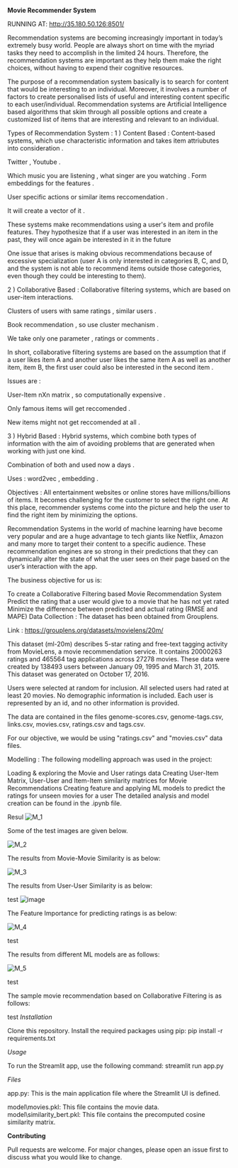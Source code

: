 **Movie Recommender System**

RUNNING AT: http://35.180.50.126:8501/

Recommendation systems are becoming increasingly important in today’s extremely busy world. People are always short on time with the myriad tasks they need to accomplish in the limited 24 hours. Therefore, the recommendation systems are important as they help them make the right choices, without having to expend their cognitive resources.

The purpose of a recommendation system basically is to search for content that would be interesting to an individual. Moreover, it involves a number of factors to create personalised lists of useful and interesting content specific to each user/individual. Recommendation systems are Artificial Intelligence based algorithms that skim through all possible options and create a customized list of items that are interesting and relevant to an individual.

Types of Recommendation System :
1 ) Content Based :
Content-based systems, which use characteristic information and takes item attriubutes into consideration .

Twitter , Youtube .

Which music you are listening , what singer are you watching . Form embeddings for the features .

User specific actions or similar items reccomendation .

It will create a vector of it .

These systems make recommendations using a user's item and profile features. They hypothesize that if a user was interested in an item in the past, they will once again be interested in it in the future

One issue that arises is making obvious recommendations because of excessive specialization (user A is only interested in categories B, C, and D, and the system is not able to recommend items outside those categories, even though they could be interesting to them).

2 ) Collaborative Based :
Collaborative filtering systems, which are based on user-item interactions.

Clusters of users with same ratings , similar users .

Book recommendation , so use cluster mechanism .

We take only one parameter , ratings or comments .

In short, collaborative filtering systems are based on the assumption that if a user likes item A and another user likes the same item A as well as another item, item B, the first user could also be interested in the second item .

Issues are :

User-Item nXn matrix , so computationally expensive .

Only famous items will get reccomended .

New items might not get reccomended at all .

3 ) Hybrid Based :
Hybrid systems, which combine both types of information with the aim of avoiding problems that are generated when working with just one kind.

Combination of both and used now a days .

Uses : word2vec , embedding .


Objectives :
All entertainment websites or online stores have millions/billions of items. It becomes challenging for the customer to select the right one. At this place, recommender systems come into the picture and help the user to find the right item by minimizing the options.

Recommendation Systems in the world of machine learning have become very popular and are a huge advantage to tech giants like Netflix, Amazon and many more to target their content to a specific audience. These recommendation engines are so strong in their predictions that they can dynamically alter the state of what the user sees on their page based on the user’s interaction with the app.

The business objective for us is:

To create a Collaborative Filtering based Movie Recommendation System
Predict the rating that a user would give to a movie that he has not yet rated
Minimize the difference between predicted and actual rating (RMSE and MAPE)
Data Collection :
The dataset has been obtained from Grouplens.

Link : https://grouplens.org/datasets/movielens/20m/


This dataset (ml-20m) describes 5-star rating and free-text tagging activity from MovieLens, a movie recommendation service. It contains 20000263 ratings and 465564 tag applications across 27278 movies. These data were created by 138493 users between January 09, 1995 and March 31, 2015. This dataset was generated on October 17, 2016.

Users were selected at random for inclusion. All selected users had rated at least 20 movies. No demographic information is included. Each user is represented by an id, and no other information is provided.

The data are contained in the files genome-scores.csv, genome-tags.csv, links.csv, movies.csv, ratings.csv and tags.csv.

For our objective, we would be using "ratings.csv" and "movies.csv" data files.

Modelling :
The following modelling approach was used in the project:

Loading & exploring the Movie and User ratings data
Creating User-Item Matrix, User-User and Item-Item similarity matrices for Movie Recommendations
Creating feature and applying ML models to predict the ratings for unseen movies for a user
The detailed analysis and model creation can be found in the .ipynb file.

Resul
![M_1](https://github.com/user-attachments/assets/7bee12e6-7be4-48a8-8863-6f81521bbe69)


Some of the test images are given below.

![M_2](https://github.com/user-attachments/assets/323d2e9c-0f53-45b8-84bd-09edb82db278)

The results from Movie-Movie Similarity is as below:

![M_3](https://github.com/user-attachments/assets/2ebf7f97-a1a4-4ee9-a1d6-ec3c932b42ad)

The results from User-User Similarity is as below:

test
![image](https://github.com/user-attachments/assets/01646c0e-df5c-4372-9608-10d593c5aa86)


The Feature Importance for predicting ratings is as below:

![M_4](https://github.com/user-attachments/assets/399c8660-5646-4f76-b6da-86e468f9d18e)

test

The results from different ML models are as follows:

![M_5](https://github.com/user-attachments/assets/a4ab99dd-8a3a-4768-8820-93d78041b944)

test

The sample movie recommendation based on Collaborative Filtering is as follows:

test
*Installation*

Clone this repository.
Install the required packages using pip:
pip install -r requirements.txt

*Usage*

To run the Streamlit app, use the following command: streamlit run app.py

*Files*

app.py: This is the main application file where the Streamlit UI is defined.

model\\movies.pkl: This file contains the movie data.
model\\similarity_bert.pkl: This file contains the precomputed cosine similarity matrix.

**Contributing**

Pull requests are welcome. For major changes, please open an issue first to discuss what you would like to change.

